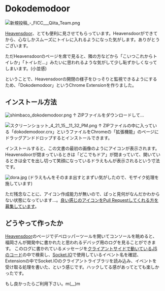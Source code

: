 # Dokodemodoor

![新規投稿_-_FICC___Qiita_Team.png](https://qiita-image-store.s3.amazonaws.com/2096/168/471c8126-41a6-72f7-db87-8fbcd65356e9.png)

[Heavensdoor](https://www.ficc.jp/blog/ficc-heavensdoor)、とても便利に見させてもらっています。Heavensdoorができてから、心なしかスムーズにトイレに入れるようになった気がします。ありがとうございます。

ただHeavensdoorのページを席で見ると、隣の方などから「こいつこれからトイレか」「トイレだ…」みたいに思われるような気がして少し恥ずかしくなってしまいます。(小並感)

ということで、Heavensdoorの開閉の様子をひっそりと監視できるようにするため、「Dokodemodoor」というChrome Extensionを作りました。

## インストール方法

![shimbaco_dokodemodoor.png](https://qiita-image-store.s3.amazonaws.com/2096/168/5ee5ac0f-437b-141f-df92-727684ab36ef.png)
↑ ZIPファイルをダウンロードして…

![スクリーンショット_4_21_15__11_32_PM.png](https://qiita-image-store.s3.amazonaws.com/2096/168/08ed65d0-8bcb-a135-9c01-80edee98d150.png)
↑ ZIPファイルの中に入っている「dokodemodoor.crx」というファイルをChromeの「拡張機能」のページにドラッグアンドドロップするとインストールできます。

インストールすると、この文書の最初の画像のようにアイコンが表示されます。Heavensdoorが閉まっているときは「どこでもドア」が閉まっていて、開いているときは全てを出し切って笑顔になっているドラえもんが表示されるという寸法です。

![dora.jpg](https://qiita-image-store.s3.amazonaws.com/2096/168/51dab18a-1f51-56f6-d59b-b629b2a32c62.jpeg)
(ドラえもんをそのまま出すとまずい気がしたので、モザイク処理を施しています)

ただ残念なことに、アイコン作成能力が無いので、ぱっと見何がなんだかわからない状態になっています…。[良い感じのアイコンをPull Requestしてくれる方を募集しています](https://github.com/shimbaco/dokodemodoor/pulls)。

## どうやって作ったか

[Heavensdoor](http://ficc-heavensdoor.herokuapp.com/)のページでデベロッパーツールを開いてコンソールを眺めると、福岡さんが開発中に書かれたと思われるデバッグ用のログを見ることができます。
このログに書かれているメッセージを[クライアントサイドで動いているJSのコード](http://ficc-heavensdoor.herokuapp.com/bundle.js)の中で検索し、[Socket.IO](http://socket.io/)で使用しているイベント名を確認、Extensionの中でSocket.IOのクライアントライブラリを読み込み、イベントを受け取る処理を書いた、という感じです。ハックしてる感があってとても楽しかったです。

もし良かったらご利用下さい。m(__)m
